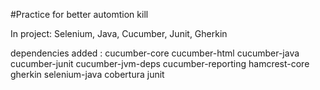 #Practice for better automtion kill

In project: Selenium, Java, Cucumber, Junit, Gherkin

dependencies added : 
cucumber-core
cucumber-html
cucumber-java
cucumber-junit
cucumber-jvm-deps
cucumber-reporting
hamcrest-core
gherkin
selenium-java
cobertura
junit

